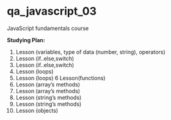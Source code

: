 # qa_javascript_03
JavaScript fundamentals course

**Studying Plan:**

1. Lesson (variables, type of data (number, string), operators)
2. Lesson (if..else,switch) 
3. Lesson (if..else,switch)
4. Lesson (loops) 
5. Lesson (loops) 
6 Lesson(functions)
7. Lesson (array’s methods)
8. Lesson (array’s methods)
9. Lesson (string’s methods)
10. Lesson (string’s methods)
11. Lesson (objects)
